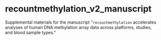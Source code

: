 # recountmethylation_v2_manuscript
Supplemental materials for the manuscript "`recountmethylation` accelerates analyses of human DNA methylation array data across platforms, studies, and blood sample types."
